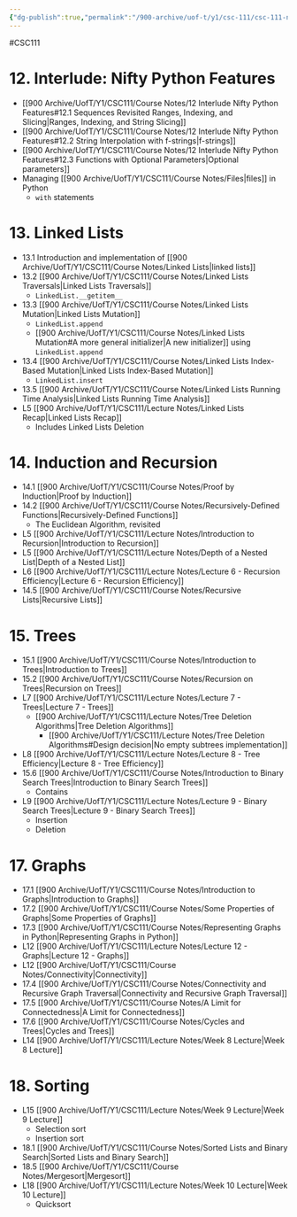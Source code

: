 ```yaml
---
{"dg-publish":true,"permalink":"/900-archive/uof-t/y1/csc-111/csc-111-notes/","created":"2024-01-13T13:57:25.473-08:00","updated":"2024-06-22T13:43:10.734-07:00"}
---
```


#CSC111 

# 12. Interlude: Nifty Python Features
- [[900 Archive/UofT/Y1/CSC111/Course Notes/12 Interlude Nifty Python Features#12.1 Sequences Revisited Ranges, Indexing, and Slicing\|Ranges, Indexing, and String Slicing]]
- [[900 Archive/UofT/Y1/CSC111/Course Notes/12 Interlude Nifty Python Features#12.2 String Interpolation with f-strings\|f-strings]]
- [[900 Archive/UofT/Y1/CSC111/Course Notes/12 Interlude Nifty Python Features#12.3 Functions with Optional Parameters\|Optional parameters]]
- Managing [[900 Archive/UofT/Y1/CSC111/Course Notes/Files\|files]] in Python
	- `with` statements

# 13. Linked Lists
- 13.1 Introduction and implementation of [[900 Archive/UofT/Y1/CSC111/Course Notes/Linked Lists\|linked lists]]
- 13.2 [[900 Archive/UofT/Y1/CSC111/Course Notes/Linked Lists Traversals\|Linked Lists Traversals]]
	- `LinkedList.__getitem__`
- 13.3 [[900 Archive/UofT/Y1/CSC111/Course Notes/Linked Lists Mutation\|Linked Lists Mutation]]
	- `LinkedList.append`
	- [[900 Archive/UofT/Y1/CSC111/Course Notes/Linked Lists Mutation#A more general initializer\|A new initializer]] using `LinkedList.append`
- 13.4 [[900 Archive/UofT/Y1/CSC111/Course Notes/Linked Lists Index-Based Mutation\|Linked Lists Index-Based Mutation]]
	- `LinkedList.insert`
- 13.5 [[900 Archive/UofT/Y1/CSC111/Course Notes/Linked Lists Running Time Analysis\|Linked Lists Running Time Analysis]]
- L5 [[900 Archive/UofT/Y1/CSC111/Lecture Notes/Linked Lists Recap\|Linked Lists Recap]]
	- Includes Linked Lists Deletion

# 14. Induction and Recursion
- 14.1 [[900 Archive/UofT/Y1/CSC111/Course Notes/Proof by Induction\|Proof by Induction]]
- 14.2 [[900 Archive/UofT/Y1/CSC111/Course Notes/Recursively-Defined Functions\|Recursively-Defined Functions]]
	- The Euclidean Algorithm, revisited
- L5 [[900 Archive/UofT/Y1/CSC111/Lecture Notes/Introduction to Recursion\|Introduction to Recursion]]
- L5 [[900 Archive/UofT/Y1/CSC111/Lecture Notes/Depth of a Nested List\|Depth of a Nested List]]
- L6 [[900 Archive/UofT/Y1/CSC111/Lecture Notes/Lecture 6 - Recursion Efficiency\|Lecture 6 - Recursion Efficiency]]
- 14.5 [[900 Archive/UofT/Y1/CSC111/Course Notes/Recursive Lists\|Recursive Lists]]

# 15. Trees
- 15.1 [[900 Archive/UofT/Y1/CSC111/Course Notes/Introduction to Trees\|Introduction to Trees]]
- 15.2 [[900 Archive/UofT/Y1/CSC111/Course Notes/Recursion on Trees\|Recursion on Trees]]
- L7 [[900 Archive/UofT/Y1/CSC111/Lecture Notes/Lecture 7 - Trees\|Lecture 7 - Trees]]
	- [[900 Archive/UofT/Y1/CSC111/Lecture Notes/Tree Deletion Algorithms\|Tree Deletion Algorithms]]
		- [[900 Archive/UofT/Y1/CSC111/Lecture Notes/Tree Deletion Algorithms#Design decision\|No empty subtrees implementation]]
- L8 [[900 Archive/UofT/Y1/CSC111/Lecture Notes/Lecture 8 - Tree Efficiency\|Lecture 8 - Tree Efficiency]]
- 15.6 [[900 Archive/UofT/Y1/CSC111/Course Notes/Introduction to Binary Search Trees\|Introduction to Binary Search Trees]]
	- Contains
- L9 [[900 Archive/UofT/Y1/CSC111/Lecture Notes/Lecture 9 - Binary Search Trees\|Lecture 9 - Binary Search Trees]]
	- Insertion
	- Deletion

# 17. Graphs
- 17.1 [[900 Archive/UofT/Y1/CSC111/Course Notes/Introduction to Graphs\|Introduction to Graphs]]
- 17.2 [[900 Archive/UofT/Y1/CSC111/Course Notes/Some Properties of Graphs\|Some Properties of Graphs]]
- 17.3 [[900 Archive/UofT/Y1/CSC111/Course Notes/Representing Graphs in Python\|Representing Graphs in Python]]
- L12 [[900 Archive/UofT/Y1/CSC111/Lecture Notes/Lecture 12 - Graphs\|Lecture 12 - Graphs]]
- L12 [[900 Archive/UofT/Y1/CSC111/Course Notes/Connectivity\|Connectivity]]
- 17.4 [[900 Archive/UofT/Y1/CSC111/Course Notes/Connectivity and Recursive Graph Traversal\|Connectivity and Recursive Graph Traversal]]
- 17.5 [[900 Archive/UofT/Y1/CSC111/Course Notes/A Limit for Connectedness\|A Limit for Connectedness]]
- 17.6 [[900 Archive/UofT/Y1/CSC111/Course Notes/Cycles and Trees\|Cycles and Trees]]
- L14 [[900 Archive/UofT/Y1/CSC111/Lecture Notes/Week 8 Lecture\|Week 8 Lecture]]

# 18. Sorting
- L15 [[900 Archive/UofT/Y1/CSC111/Lecture Notes/Week 9 Lecture\|Week 9 Lecture]]
    - Selection sort
    - Insertion sort
- 18.1 [[900 Archive/UofT/Y1/CSC111/Course Notes/Sorted Lists and Binary Search\|Sorted Lists and Binary Search]]
- 18.5 [[900 Archive/UofT/Y1/CSC111/Course Notes/Mergesort\|Mergesort]]
- L18 [[900 Archive/UofT/Y1/CSC111/Lecture Notes/Week 10 Lecture\|Week 10 Lecture]]
    - Quicksort